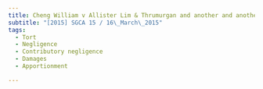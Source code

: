 ```yaml
---
title: Cheng William v Allister Lim & Thrumurgan and another and another appeal 
subtitle: "[2015] SGCA 15 / 16\_March\_2015"
tags:
  - Tort
  - Negligence
  - Contributory negligence
  - Damages
  - Apportionment

---
```


